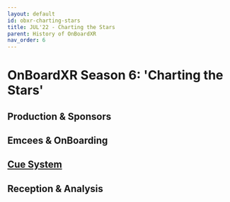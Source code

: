 ```yaml
---
layout: default
id: obxr-charting-stars
title: JUL'22 - Charting the Stars
parent: History of OnBoardXR
nav_order: 6
---
```


# OnBoardXR Season 6: 'Charting the Stars'

## Production & Sponsors

## Emcees & OnBoarding

## [Cue System](./glossary-cue-system.md)

## Reception & Analysis

